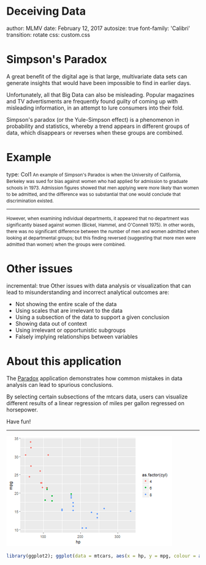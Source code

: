 Deceiving Data
======================================================== 
author: MLMV 
date: February 12, 2017 
autosize: true
font-family: 'Calibri'
transition: rotate
css: custom.css

Simpson's Paradox
========================================================
A great benefit of the digital age is that large, multivariate data sets can
generate insights that would have been impossible to find in earlier days.

Unfortunately, all that Big Data can also be misleading. Popular magazines and
TV advertisments are frequently found guilty of coming up with misleading information, in an attempt to lure consumers into their fold.

Simpson's paradox (or the Yule-Simpson effect) is a phenomenon in probability 
and statistics, whereby a trend appears in different groups of data, which
disappears or reverses when these groups are combined.

Example
========================================================
type: Col1
<small>An example of Simpson's Paradox is when the University of California, 
Berkeley was sued for bias against women who had applied for admission to 
graduate schools in 1973. Admission figures showed that men applying were more 
likely than women to be admitted, and the difference was so substantial that one
would conclude that discrimination existed.</small>
***
<small> However, when examining individual departments, it appeared that no
department was significantly biased against women (Bickel, Hammel, and O'Connell
1975). In other words, there was no significant difference between the number of
men and women admitted when looking at departmental groups; but this finding
reversed (suggesting that more men were admitted than women) when the groups
were combined.</small>

Other issues
========================================================
incremental: true
Other issues with data analysis or visualization that can lead to
misunderstanding and incorrect analytical outcomes are:

* Not showing the entire scale of the data 
* Using scales that are irrelevant to the data
* Using a subsection of the data to support a given conclusion
* Showing data out of context
* Using irrelevant or opportunistic subgroups
* Falsely implying relationships between variables

About this application
========================================================
The [Paradox](http://mlmv.shinyapps.io/paradox/) application demonstrates how common mistakes in data analysis can lead to spurious conclusions. 

By selecting certain subsections of the mtcars data, users can visualize different results of a linear regression of miles per gallon regressed on horsepower.

Have fun!
***
![plot of chunk graph2](paradox-figure/graph2-1.png)

```r
library(ggplot2); ggplot(data = mtcars, aes(x = hp, y = mpg, colour = as.factor(cyl))) + geom_point()
```
